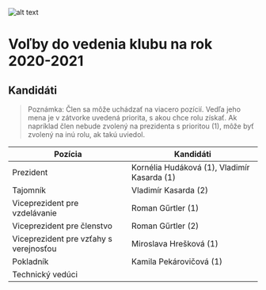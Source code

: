 ![alt text][logo]
# Voľby do vedenia klubu na rok 2020-2021

## Kandidáti
> Poznámka: Člen sa môže uchádzať na viacero pozícií. Vedľa jeho mena je v zátvorke uvedená priorita, s akou chce rolu získať. Ak napríklad člen nebude zvolený na prezidenta s prioritou (1), môže byť zvolený na inú rolu, ak takú uviedol.

| Pozícia                                | Kandidáti                                   |
|----------------------------------------|---------------------------------------------|
| Prezident                              | Kornélia Hudáková (1), Vladimír Kasarda (1) |
| Tajomník                               | Vladimír Kasarda (2)                        |
| Viceprezident pre vzdelávanie          | Roman Gűrtler (1)                           |
| Viceprezident pre členstvo             | Roman Gűrtler (2)                           |
| Viceprezident pre vzťahy s verejnosťou | Miroslava Hrešková (1)                      |
| Pokladník                              | Kamila Pekárovičová (1)                     |
| Technický vedúci                       |                                             |

[logo]: https://raw.githubusercontent.com/toastmasters-kosice/toastmasters-kosice.github.io/develop/src/images/tmke-logo.jpg "Logo Toastmasters Košice"

